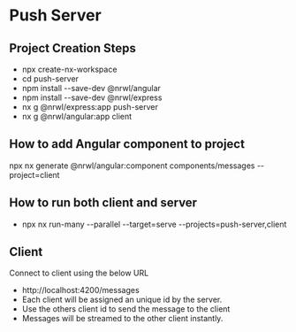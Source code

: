 # Push Server

## Project Creation Steps
- npx create-nx-workspace
- cd push-server
- npm install --save-dev @nrwl/angular
- npm install --save-dev @nrwl/express
- nx g @nrwl/express:app push-server
- nx g @nrwl/angular:app client


## How to add Angular component to project
npx nx generate @nrwl/angular:component components/messages --project=client
## How to run both client and server
- npx nx run-many --parallel --target=serve --projects=push-server,client

## Client
Connect to client using the below URL
- http://localhost:4200/messages
- Each client will be assigned an unique id by the server.
- Use the others client id to send the message to the client
- Messages will be streamed to the other client instantly.




